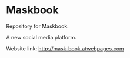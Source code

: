 # Maskbook
Repository for Maskbook.

A new social media platform.

Website link: http://mask-book.atwebpages.com
